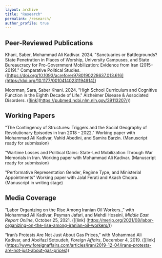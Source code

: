 ```yaml
---
layout: archive
title: "Research"
permalink: /research/
author_profile: true
---
```


## Peer-Reviewed Publications

Khani, Saber, Mohammad Ali Kadivar. 2024. "Sanctuaries or Battlegrounds? State Penetration in Places of Worship, University Campuses, and State Bureaucracy for Pro-Government Mobilization: Evidence from Iran (2015–2019)." Comparative Political Studies. ([https://doi.org/10.1093/acrefore/9780190228637.013.616](https://doi.org/10.1177/00104140231194914))

Moorman, Sara, Saber Khani. 2024. "High School Curriculum and Cognitive Function in the Eighth Decade of Life." Alzheimer Disease & Associated Disorders. ([[link](10.1097/WAD.0000000000000629)](https://pubmed.ncbi.nlm.nih.gov/39113207/))


## Working Papers

"The Contingency of Structures: Triggers and the Social Geography of Revolutionary Episodes in Iran 2018 - 2022." Working paper with Mohammad Ali Kadivar, Vahid Abedini, and Samira Barzin. (Manuscript ready for submission)

"Wartime Losses and Political Gains: State-Led Mobilization Through War Memorials in Iran. Working paper with Mohammad Ali Kadivar. (Manuscript ready for submission)


"Performative Representation Gender, Regime Type, and Ministerial Appointments" Working paper with Jalal Ferati and Akash Chopra. (Manuscript in writing stage)


## Media Coverage

“Labor Organizing on the Rise Among Iranian Oil Workers.,” with Mohammad Ali Kadivar, Peyman Jafari, and Mehdi Hoseini, _Middle East Report Online_, October 25, 2021. ([[link] (https://merip.org/2021/08/labor-organizing-on-the-rise-among-iranian-oil-workers/))

“Iran’s Protests Are Not Just About Gas Prices,” with Mohammad Ali Kadivar, and Abolfazl Sotoudeh, _Foreign Affairs_, December 4, 2019. ([[link] (https://www.foreignaffairs.com/articles/iran/2019-12-04/irans-protests-are-not-just-about-gas-prices))
